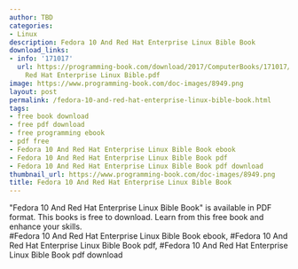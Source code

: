 ```yaml
---
author: TBD
categories:
- Linux
description: Fedora 10 And Red Hat Enterprise Linux Bible Book
download_links:
- info: '171017'
  url: https://programming-book.com/download/2017/ComputerBooks/171017/Fedora 10 And
    Red Hat Enterprise Linux Bible.pdf
image: https://www.programming-book.com/doc-images/8949.png
layout: post
permalink: /fedora-10-and-red-hat-enterprise-linux-bible-book.html
tags:
- free book download
- free pdf download
- free programming ebook
- pdf free
- Fedora 10 And Red Hat Enterprise Linux Bible Book ebook
- Fedora 10 And Red Hat Enterprise Linux Bible Book pdf
- Fedora 10 And Red Hat Enterprise Linux Bible Book pdf download
thumbnail_url: https://www.programming-book.com/doc-images/8949.png
title: Fedora 10 And Red Hat Enterprise Linux Bible Book
---
```


 
<div class="item-desc text-justify">
  "Fedora 10 And Red Hat Enterprise Linux Bible Book" is available in PDF format. This books is free to download. Learn from this free book and enhance your skills.
  <br>
  #Fedora 10 And Red Hat Enterprise Linux Bible Book ebook, #Fedora 10 And Red Hat Enterprise Linux Bible Book pdf, #Fedora 10 And Red Hat Enterprise Linux Bible Book pdf download
</div>